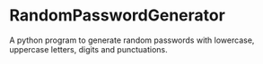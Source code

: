# RandomPasswordGenerator
A python program to generate random passwords with lowercase, uppercase letters, digits and punctuations.
